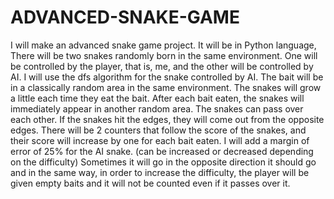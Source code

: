 # ADVANCED-SNAKE-GAME
I will make an advanced snake game project. It will be in Python language, There will be two snakes randomly born in the same environment. One will be controlled by the player, that is, me, and the other will be controlled by AI. I will use the dfs algorithm for the snake controlled by AI. The bait will be in a classically random area in the same environment. The snakes will grow a little each time they eat the bait. After each bait eaten, the snakes will immediately appear in another random area. The snakes can pass over each other. If the snakes hit the edges, they will come out from the opposite edges. There will be 2 counters that follow the score of the snakes, and their score will increase by one for each bait eaten. I will add a margin of error of 25% for the AI snake. (can be increased or decreased depending on the difficulty) Sometimes it will go in the opposite direction it should go and in the same way, in order to increase the difficulty, the player will be given empty baits and it will not be counted even if it passes over it.
